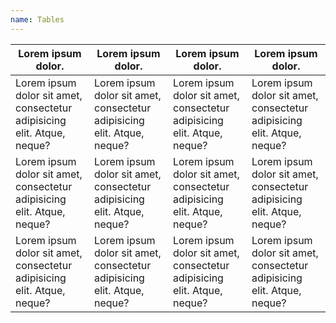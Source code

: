 ```yaml
---
name: Tables
---
```

<table>
	<thead>
		<tr>
			<th>Lorem ipsum dolor.</th>
			<th>Lorem ipsum dolor.</th>
			<th>Lorem ipsum dolor.</th>
			<th>Lorem ipsum dolor.</th>
		</tr>
	</thead>
	<tbody>
		<tr>
			<td>Lorem ipsum dolor sit amet, consectetur adipisicing elit. Atque, neque?</td>
			<td>Lorem ipsum dolor sit amet, consectetur adipisicing elit. Atque, neque?</td>
			<td>Lorem ipsum dolor sit amet, consectetur adipisicing elit. Atque, neque?</td>
			<td>Lorem ipsum dolor sit amet, consectetur adipisicing elit. Atque, neque?</td>
		</tr>
		<tr>
			<td>Lorem ipsum dolor sit amet, consectetur adipisicing elit. Atque, neque?</td>
			<td>Lorem ipsum dolor sit amet, consectetur adipisicing elit. Atque, neque?</td>
			<td>Lorem ipsum dolor sit amet, consectetur adipisicing elit. Atque, neque?</td>
			<td>Lorem ipsum dolor sit amet, consectetur adipisicing elit. Atque, neque?</td>
		</tr>
		<tr>
			<td>Lorem ipsum dolor sit amet, consectetur adipisicing elit. Atque, neque?</td>
			<td>Lorem ipsum dolor sit amet, consectetur adipisicing elit. Atque, neque?</td>
			<td>Lorem ipsum dolor sit amet, consectetur adipisicing elit. Atque, neque?</td>
			<td>Lorem ipsum dolor sit amet, consectetur adipisicing elit. Atque, neque?</td>
		</tr>
	</tbody>
</table>
